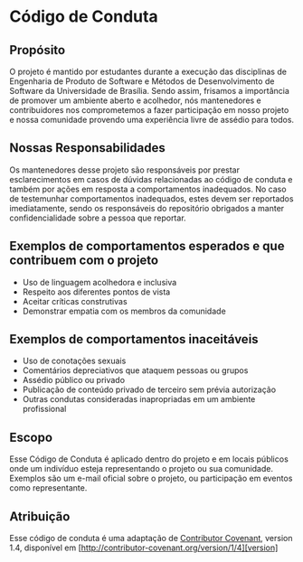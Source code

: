 # Código de Conduta

## Propósito

O projeto é mantido por estudantes durante a execução das disciplinas
de Engenharia de Produto de Software e Métodos de Desenvolvimento de Software
da Universidade de Brasília.
Sendo assim, frisamos a importância de promover um ambiente aberto e acolhedor,
nós mantenedores e contribuidores nos comprometemos a fazer participação em nosso
projeto e nossa comunidade provendo uma experiência livre de assédio para todos.

## Nossas Responsabilidades

Os mantenedores desse projeto são responsáveis por prestar esclarecimentos em
casos de dúvidas relacionadas ao código de conduta e também por ações em resposta
a comportamentos inadequados.
No caso de testemunhar comportamentos inadequados,
estes devem ser reportados imediatamente, sendo os responsáveis do repositório
obrigados a manter confidencialidade sobre a pessoa que reportar.

## Exemplos de comportamentos esperados e que contribuem com o projeto

- Uso de linguagem acolhedora e inclusiva
- Respeito aos diferentes pontos de vista
- Aceitar críticas construtivas
- Demonstrar empatia com os membros da comunidade

## Exemplos de comportamentos inaceitáveis

- Uso de conotações sexuais
- Comentários depreciativos que ataquem pessoas ou grupos
- Assédio público ou privado
- Publicação de conteúdo privado de terceiro sem prévia autorização
- Outras condutas consideradas inapropriadas em um ambiente profissional

## Escopo

Esse Código de Conduta é aplicado dentro do projeto e em locais públicos onde
um indivíduo esteja representando o projeto ou sua comunidade. Exemplos
são um e-mail oficial sobre o projeto, ou participação em eventos como representante.

## Atribuição

Esse código de conduta é uma adaptação de [Contributor Covenant][homepage], version 1.4,
disponível em [http://contributor-covenant.org/version/1/4][version]

[homepage]: http://contributor-covenant.org
[version]: http://contributor-covenant.org/version/1/4/

